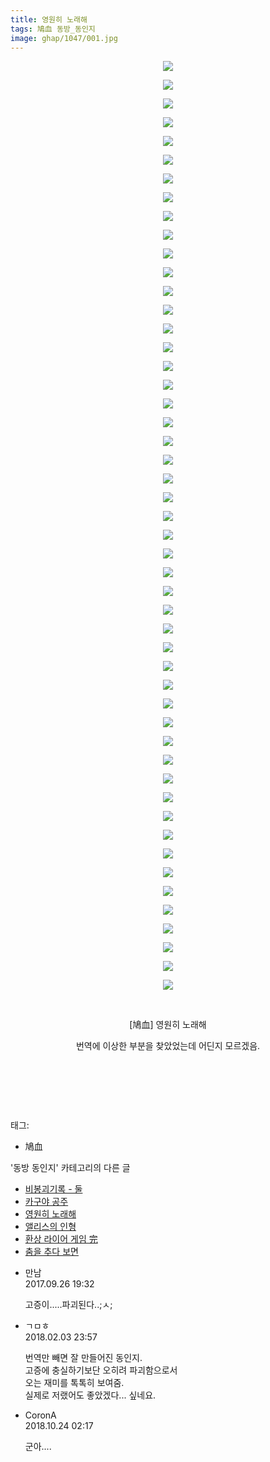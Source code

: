 ```yaml
---
title: 영원히 노래해
tags: 鳩血 동방_동인지
image: ghap/1047/001.jpg
---
```

<div class="article">
<p style="text-align: center; clear: none; float: none;"><img src="{{ site.nasurl }}/ghap/1047/001.jpg"/></p>
<p style="text-align: center; clear: none; float: none;"><img src="{{ site.nasurl }}/ghap/1047/002.jpg"/></p>
<p style="text-align: center; clear: none; float: none;"><img src="{{ site.nasurl }}/ghap/1047/003.jpg"/></p>
<p style="text-align: center; clear: none; float: none;"><img src="{{ site.nasurl }}/ghap/1047/004.jpg"/></p>
<p style="text-align: center; clear: none; float: none;"><img src="{{ site.nasurl }}/ghap/1047/005.jpg"/></p>
<p style="text-align: center; clear: none; float: none;"><img src="{{ site.nasurl }}/ghap/1047/006.jpg"/></p>
<p style="text-align: center; clear: none; float: none;"><img src="{{ site.nasurl }}/ghap/1047/007.jpg"/></p>
<p style="text-align: center; clear: none; float: none;"><img src="{{ site.nasurl }}/ghap/1047/008.jpg"/></p>
<p style="text-align: center; clear: none; float: none;"><img src="{{ site.nasurl }}/ghap/1047/009.jpg"/></p>
<p style="text-align: center; clear: none; float: none;"><img src="{{ site.nasurl }}/ghap/1047/010.jpg"/></p>
<p style="text-align: center; clear: none; float: none;"><img src="{{ site.nasurl }}/ghap/1047/011.jpg"/></p>
<p style="text-align: center; clear: none; float: none;"><img src="{{ site.nasurl }}/ghap/1047/012.jpg"/></p>
<p style="text-align: center; clear: none; float: none;"><img src="{{ site.nasurl }}/ghap/1047/013.jpg"/></p>
<p style="text-align: center; clear: none; float: none;"><img src="{{ site.nasurl }}/ghap/1047/014.jpg"/></p>
<p style="text-align: center; clear: none; float: none;"><img src="{{ site.nasurl }}/ghap/1047/015.jpg"/></p>
<p style="text-align: center; clear: none; float: none;"><img src="{{ site.nasurl }}/ghap/1047/016.jpg"/></p>
<p style="text-align: center; clear: none; float: none;"><img src="{{ site.nasurl }}/ghap/1047/017.jpg"/></p>
<p style="text-align: center; clear: none; float: none;"><img src="{{ site.nasurl }}/ghap/1047/018.jpg"/></p>
<p style="text-align: center; clear: none; float: none;"><img src="{{ site.nasurl }}/ghap/1047/019.jpg"/></p>
<p style="text-align: center; clear: none; float: none;"><img src="{{ site.nasurl }}/ghap/1047/020.jpg"/></p>
<p style="text-align: center; clear: none; float: none;"><img src="{{ site.nasurl }}/ghap/1047/021.jpg"/></p>
<p style="text-align: center; clear: none; float: none;"><img src="{{ site.nasurl }}/ghap/1047/022.jpg"/></p>
<p style="text-align: center; clear: none; float: none;"><img src="{{ site.nasurl }}/ghap/1047/023.jpg"/></p>
<p style="text-align: center; clear: none; float: none;"><img src="{{ site.nasurl }}/ghap/1047/024.jpg"/></p>
<p style="text-align: center; clear: none; float: none;"><img src="{{ site.nasurl }}/ghap/1047/025.jpg"/></p>
<p style="text-align: center; clear: none; float: none;"><img src="{{ site.nasurl }}/ghap/1047/026.jpg"/></p>
<p style="text-align: center; clear: none; float: none;"><img src="{{ site.nasurl }}/ghap/1047/027.jpg"/></p>
<p style="text-align: center; clear: none; float: none;"><img src="{{ site.nasurl }}/ghap/1047/028.jpg"/></p>
<p style="text-align: center; clear: none; float: none;"><img src="{{ site.nasurl }}/ghap/1047/029.jpg"/></p>
<p style="text-align: center; clear: none; float: none;"><img src="{{ site.nasurl }}/ghap/1047/030.jpg"/></p>
<p style="text-align: center; clear: none; float: none;"><img src="{{ site.nasurl }}/ghap/1047/031.jpg"/></p>
<p style="text-align: center; clear: none; float: none;"><img src="{{ site.nasurl }}/ghap/1047/032.jpg"/></p>
<p style="text-align: center; clear: none; float: none;"><img src="{{ site.nasurl }}/ghap/1047/033.jpg"/></p>
<p style="text-align: center; clear: none; float: none;"><img src="{{ site.nasurl }}/ghap/1047/034.jpg"/></p>
<p style="text-align: center; clear: none; float: none;"><img src="{{ site.nasurl }}/ghap/1047/035.jpg"/></p>
<p style="text-align: center; clear: none; float: none;"><img src="{{ site.nasurl }}/ghap/1047/036.jpg"/></p>
<p style="text-align: center; clear: none; float: none;"><img src="{{ site.nasurl }}/ghap/1047/037.jpg"/></p>
<p style="text-align: center; clear: none; float: none;"><img src="{{ site.nasurl }}/ghap/1047/038.jpg"/></p>
<p style="text-align: center; clear: none; float: none;"><img src="{{ site.nasurl }}/ghap/1047/039.jpg"/></p>
<p style="text-align: center; clear: none; float: none;"><img src="{{ site.nasurl }}/ghap/1047/040.jpg"/></p>
<p style="text-align: center; clear: none; float: none;"><img src="{{ site.nasurl }}/ghap/1047/041.jpg"/></p>
<p style="text-align: center; clear: none; float: none;"><img src="{{ site.nasurl }}/ghap/1047/042.jpg"/></p>
<p style="text-align: center; clear: none; float: none;"><img src="{{ site.nasurl }}/ghap/1047/043.jpg"/></p>
<p style="text-align: center; clear: none; float: none;"><img src="{{ site.nasurl }}/ghap/1047/044.jpg"/></p>
<p style="text-align: center; clear: none; float: none;"><img src="{{ site.nasurl }}/ghap/1047/045.jpg"/></p>
<p style="text-align: center; clear: none; float: none;"><img src="{{ site.nasurl }}/ghap/1047/046.jpg"/></p>
<p style="text-align: center; clear: none; float: none;"><img src="{{ site.nasurl }}/ghap/1047/047.jpg"/></p>
<p style="text-align: center; clear: none; float: none;"><img src="{{ site.nasurl }}/ghap/1047/048.jpg"/></p>
<p style="text-align: center; clear: none; float: none;"><img src="{{ site.nasurl }}/ghap/1047/049.jpg"/></p>
<p style="text-align: center; clear: none; float: none;"><img src="{{ site.nasurl }}/ghap/1047/050.jpg"/></p>
<p style="text-align: center; clear: none; float: none;"><br/></p>
<p style="text-align: center; clear: none; float: none;">[鳩血] 영원히 노래해</p>
<p style="text-align: center; clear: none; float: none;"></p>
<p style="text-align: center; clear: none; float: none;">번역에 이상한 부분을 찾았었는데 어딘지 모르겠음.</p>
<p style="text-align: center; clear: none; float: none;"><br/></p>
<p style="text-align: center; clear: none; float: none;"><br/></p>
<p><br/></p>
</div><div class="tagTrail">
<p>태그: </p>
<ul>
<li>鳩血</li>
</ul>
</div><div class="another">
<p>'동방 동인지' 카테고리의 다른 글</p>
<ul>
<li><a href="/2016-07-24-ghap_1049">비봉괴기록 - 둘</a></li>
<li><a href="/2016-07-24-ghap_1048">카구야 공주</a></li>
<li><a href="/2016-07-24-ghap_1047">영원히 노래해</a></li>
<li><a href="/2016-07-23-ghap_1046">앨리스의 인형</a></li>
<li><a href="/2016-07-23-ghap_1044">환상 라이어 게임 完</a></li>
<li><a href="/2016-07-23-ghap_1043">춤을 추다 보면</a></li>
</ul>
</div><div class="cb_module cb_fluid">
<div class="cb_wrt cb_profile">
<div class="comment">
<ul>
<li class="cb_thumb_off" id="comment15091056">
<div class="cb_comment_area">
<div class="cb_info_area">
<div class="cb_section">
<span class="cb_nick_name">만남</span>
</div>
<div class="cb_section">
<span class="cb_date">2017.09.26 19:32 </span>
</div>
</div>
<div class="cb_dsc_comment">
<p class="cb_dsc">
											고증이.....파괴된다..;ㅅ;
										</p>
</div>
</div></li>
<li class="cb_thumb_off" id="comment15191238">
<div class="cb_comment_area">
<div class="cb_info_area">
<div class="cb_section">
<span class="cb_nick_name">ㄱㅁㅎ</span>
</div>
<div class="cb_section">
<span class="cb_date">2018.02.03 23:57 </span>
</div>
</div>
<div class="cb_dsc_comment">
<p class="cb_dsc">
											번역만 빼면 잘 만들어진 동인지.<br/>
고증에 충실하기보단 오히려 파괴함으로서<br/>
오는 재미를 톡톡히 보여줌.<br/>
실제로 저랬어도 좋았겠다... 싶네요.
										</p>
</div>
</div></li>
<li class="cb_thumb_off" id="comment15361058">
<div class="cb_comment_area">
<div class="cb_info_area">
<div class="cb_section">
<span class="cb_nick_name">CoronA</span>
</div>
<div class="cb_section">
<span class="cb_date">2018.10.24 02:17 </span>
</div>
</div>
<div class="cb_dsc_comment">
<p class="cb_dsc">
											군아....
										</p>
</div>
</div></li>
</ul>
</div>
</div><!-- commentList close -->
</div>